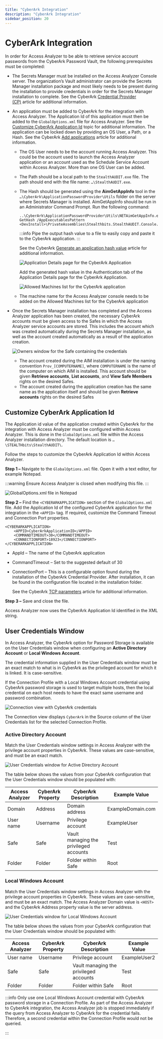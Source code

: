 ```yaml
---
title: "CyberArk Integration"
description: "CyberArk Integration"
sidebar_position: 20
---
```


# CyberArk Integration

In order for Access Analyzer to be able to retrieve service account passwords from the CyberArk
Password Vault, the following prerequisites must be completed:

- The Secrets Manager must be installed on the Access Analyzer Console server. The organization’s
  Vault administrator can provide the Secrets Manager installation package and most likely needs to
  be present during the installation to provide credentials in order for the Secrets Manager
  installation to complete. See the CyberArk
  [Credential Provider (CP)](https://docs.cyberark.com/credential-providers/Latest/en/Content/CP%20and%20ASCP/Installing-CP.htm) article
  for additional information.
- An application must be added to CyberArk for the integration with Access Analyzer. The Application
  Id of this application must then be added to the `GlobalOptions.xml` file for Access Analyzer. See
  the [Customize CyberArk Application Id](#customize-cyberark-application-id) topic for additional
  information. The application can be locked down by providing an OS User, a Path, or a Hash. See
  the CyberArk
  [Add applications](https://docs.cyberark.com/credential-providers/14.0/en/Content/Common/Adding-Applications.htm) article
  for additional information.

    - The OS User needs to be the account running Access Analyzer. This could be the account used to
      launch the Access Analyzer application or an account used as the Schedule Service Account
      within Access Analyzer. More than one OS User can be added.
    - The Path should be a local path to the `StealthAUDIT.exe` file. The path should end with the
      file name: `…\StealthAUDIT.exe`.
    - The Hash should be generated using the **AimGetAppInfo** tool in the
      `…\CyberArk\ApplicationPasswordProvider\Utils` folder on the server where Secrets Manager is
      installed. AimGetAppInfo should be run in an Administrator Command Prompt. Run the following
      command:

        ```
        ..\CyberArk\ApplicationPasswordProvider\Utils\NETAimGetAppInfo.exe GetHash /AppExecutablesPattern <DevInstall>\PrivateAssemblies\Stealthbits.StealthAUDIT.Console.dll
        ```

        :::info
        Pipe the output hash value to a file to easily copy and paste it to the
        CyberArk application.
        :::


        See the CyberArk
        [Generate an application hash value](https://docs.cyberark.com/credential-providers/Latest/en/Content/CP%20and%20ASCP/Generating-Application-Hash-Value.htm) article
        for additional information.

        ![Application Details page for the CyberArk Application](/images/accessanalyzer/12.0/admin/settings/connection/applicationidhash.webp)

        Add the generated hash value in the Authentication tab of the Application Details page for
        the CyberArk Application.

        ![Allowed Machines list for the  CyberArk application](/images/accessanalyzer/12.0/admin/settings/connection/allowedmachines.webp)

    - The machine name for the Access Analyzer console needs to be added on the Allowed Machines
      list for the CyberArk application

- Once the Secrets Manager installation has completed and the Access Analyzer application has been
  created, the necessary CyberArk accounts must be given access to the Safes in which the Access
  Analyzer service accounts are stored. This includes the account which was created automatically
  during the Secrets Manager installation, as well as the account created automatically as a result
  of the application creation.

    ![Owners window for the Safe containing the credentials](/images/accessanalyzer/12.0/admin/settings/connection/vaultownerswindow.webp)

    - The account created during the AIM installation is under the naming convention
      `Prov_[COMPUTERNAME]`, where `COMPUTERNAME` is the name of the computer on which AIM is
      installed. This account should be given **Retrieve accounts**, **List accounts**, and **View
      Safe Members** rights on the desired Safes.
    - The account created during the application creation has the same name as the application
      itself and should be given **Retrieve accounts** rights on the desired Safes

## Customize CyberArk Application Id

The Application id value of the application created within CyberArk for the integration with Access
Analyzer must be configured within Access Analyzer. This is done in the `GlobalOptions.xml` file
within the Access Analyzer installation directory. The default location is
`…\STEALTHbits\StealthAUDIT\`.

Follow the steps to customize the CyberArk Application Id within Access Analyzer.

**Step 1 –** Navigate to the `GlobalOptions.xml` file. Open it with a text editor, for example
Notepad.

:::warning
Ensure Access Analyzer is closed when modifying this file.
:::


![GlobalOptions.xml file in Notepad](/images/accessanalyzer/12.0/admin/settings/connection/globaloptions.webp)

**Step 2 –** Find the `<CYBERARKAPPLICATION>` section of the `GlobalOptions.xml` file. Add the
Application Id of the configured CyberArk application for the integration in the `<APPID>` tag. If
required, customize the Command Timeout and Connection Port properties.

```
<CYBERARKAPPLICATION>
    <APPID>CyberArkApplicationID</APPID>
    <COMMANDTIMEOUT>30</COMMANDTIMEOUT>
    <CONNECTIONPORT>18923</CONNECTIONPORT>
</CYBERARKAPPLICATION>
```

- AppId – The name of the CyberArk application
- CommandTimeout – Set to the suggested default of 30
- ConnectionPort – This is a configurable option found during the installation of the CyberArk
  Credential Provider. After installation, it can be found in the configuration file located in the
  installation folder.

    See the CyberArk
    [TCP parameters](https://docs.cyberark.com/credential-providers/13.0/en/Content/CP%20and%20ASCP/Credential-Provider-Configuration-Files.htm#tcp-parameters) article
    for additional information.

**Step 3 –** Save and close the file.

Access Analyzer now uses the CyberArk Application Id identified in the XML string.

## User Credentials Window

In Access Analyzer, the CyberArk option for Password Storage is available on the User Credentials
window when configuring an **Active Directory Account** or **Local Windows Account**.

The credential information supplied in the User Credentials window must be an exact match to what is
in CyberArk as the privileged account for which it is linked. It is case-sensitive.

If the Connection Profile with a Local Windows Account credential using CyberArk password storage is
used to target multiple hosts, then the local credential on each host needs to have the exact same
username and password combination.

![Connection view with CyberArk credentials](/images/accessanalyzer/12.0/admin/settings/connection/usercredentials.webp)

The Connection view displays `CyberArk` in the Source column of the User Credentials list for the
selected Connection Profile.

### Active Directory Account

Match the User Credentials window settings in Access Analyzer with the privilege account properties
in CyberArk. These values are case-sensitive, and must be an exact match.

![User Credentials window for Active Directory Account](/images/accessanalyzer/12.0/admin/settings/connection/usercredentialsad.webp)

The table below shows the values from your CyberArk configuration that the User Credentials window
should be populated with:

| Access Analyzer | CyberArk Property | CyberArk Description                   | Example Value     |
| --------------- | ----------------- | -------------------------------------- | ----------------- |
| Domain          | Address           | Domain address                         | ExampleDomain.com |
| User name       | Username          | Privilege account                      | ExampleUser       |
| Safe            | Safe              | Vault managing the privileged accounts | Test              |
| Folder          | Folder            | Folder within Safe                     | Root              |

### Local Windows Account

Match the User Credentials window settings in Access Analyzer with the privilege account properties
in CyberArk. These values are case-sensitive, and must be an exact match. The Access Analyzer Domain
value is `<HOST>` and the CyberArk Address property value is the server address.

![User Credentials window for Local Windows Account](/images/accessanalyzer/12.0/admin/settings/connection/usercredentialslocal.webp)

The table below shows the values from your CyberArk configuration that the User Credentials window
should be populated with:

| Access Analyzer | CyberArk Property | CyberArk Description                   | Example Value |
| --------------- | ----------------- | -------------------------------------- | ------------- |
| User name       | Username          | Privilege account                      | ExampleUser2  |
| Safe            | Safe              | Vault managing the privileged accounts | Test          |
| Folder          | Folder            | Folder within Safe                     | Root          |

:::info
Only use one Local Windows Account credential with CyberArk password storage in a
Connection Profile. As part of the Access Analyzer to CyberArk integration, the Access Analyzer job
is stopped immediately if the query from Access Analyzer to CyberArk for the credential fails.
Therefore, a second credential within the Connection Profile would not be queried.

:::
